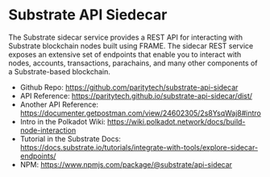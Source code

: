 # Substrate API Siedecar

The Substrate sidecar service provides a REST API for interacting with Substrate blockchain nodes built using FRAME. The sidecar REST service exposes an extensive set of endpoints that enable you to interact with nodes, accounts, transactions, parachains, and many other components of a Substrate-based blockchain.


- Github Repo: https://github.com/paritytech/substrate-api-sidecar
- API Reference: https://paritytech.github.io/substrate-api-sidecar/dist/
- Another API Reference: https://documenter.getpostman.com/view/24602305/2s8YsqWaj8#intro
- Intro in the Polkadot Wiki: https://wiki.polkadot.network/docs/build-node-interaction
- Tutorial in the Substrate Docs: https://docs.substrate.io/tutorials/integrate-with-tools/explore-sidecar-endpoints/
- NPM: https://www.npmjs.com/package/@substrate/api-sidecar